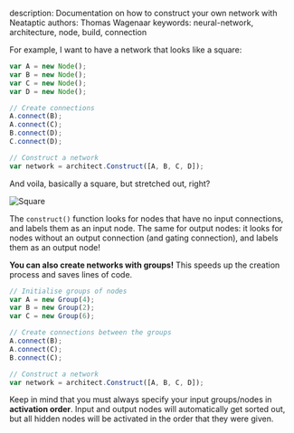 description: Documentation on how to construct your own network with Neataptic
authors: Thomas Wagenaar
keywords: neural-network, architecture, node, build, connection


For example, I want to have a network that looks like a square:

```javascript
var A = new Node();
var B = new Node();
var C = new Node();
var D = new Node();

// Create connections
A.connect(B);
A.connect(C);
B.connect(D);
C.connect(D);

// Construct a network
var network = architect.Construct([A, B, C, D]);
```

And voila, basically a square, but stretched out, right?

![Square](https://i.gyazo.com/c91f9ce9df69f6e085535a642355b88a.png)

The `construct()` function looks for nodes that have no input connections, and labels them as an input node. The same for output nodes: it looks for nodes without an output connection (and gating connection), and labels them as an output node!

**You can also create networks with groups!** This speeds up the creation process and saves lines of code.

```javascript
// Initialise groups of nodes
var A = new Group(4);
var B = new Group(2);
var C = new Group(6);

// Create connections between the groups
A.connect(B);
A.connect(C);
B.connect(C);

// Construct a network
var network = architect.Construct([A, B, C, D]);
```

Keep in mind that you must always specify your input groups/nodes in **activation order**. Input and output nodes will automatically get sorted out, but all hidden nodes will be activated in the order that they were given.
